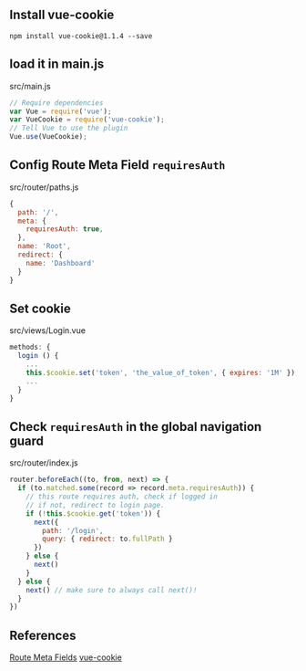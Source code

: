 ## Install vue-cookie

```console
npm install vue-cookie@1.1.4 --save
```
## load it in main.js

src/main.js
```javascript
// Require dependencies
var Vue = require('vue');
var VueCookie = require('vue-cookie');
// Tell Vue to use the plugin
Vue.use(VueCookie);
```

## Config Route Meta Field ```requiresAuth```

src/router/paths.js
```javascript
{
  path: '/',
  meta: {
    requiresAuth: true,
  },
  name: 'Root',
  redirect: {
    name: 'Dashboard'
  }
}
```  

## Set cookie

src/views/Login.vue
```javascript
methods: {
  login () {
    ...
    this.$cookie.set('token', 'the_value_of_token', { expires: '1M' }); // expires one month later
    ...
  }
}
```

## Check ```requiresAuth``` in the global navigation guard

src/router/index.js
```javascript
router.beforeEach((to, from, next) => {
  if (to.matched.some(record => record.meta.requiresAuth)) {
    // this route requires auth, check if logged in
    // if not, redirect to login page.
    if (!this.$cookie.get('token')) {
      next({
        path: '/login',
        query: { redirect: to.fullPath }
      })
    } else {
      next()
    }
  } else {
    next() // make sure to always call next()!
  }
})
```

## References

[Route Meta Fields](https://router.vuejs.org/guide/advanced/meta.html)
[vue-cookie](https://www.npmjs.com/package/vue-cookie)
